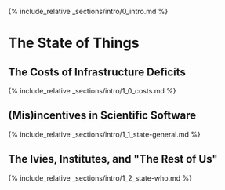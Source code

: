
{% include_relative _sections/intro/0_intro.md %}

# The State of Things

## The Costs of Infrastructure Deficits

{% include_relative _sections/intro/1_0_costs.md %}


## (Mis)incentives in Scientific Software

{% include_relative _sections/intro/1_1_state-general.md %}

## The Ivies, Institutes, and "The Rest of Us"

{% include_relative _sections/intro/1_2_state-who.md %}